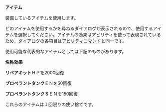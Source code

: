 **アイテム**

装備しているアイテムを使用します。

どのアイテムを使用するかを尋ねるダイアログが表示されるので、使用するアイテムを選択してください。アイテムの効果はアビリティを使って表現されているため、ダイアログの各項目は[アビリティコマンド](アビリティコマンド.md)と同一です。

使用可能な代表的なアイテムとしては下記のものがあります。

**名称効果**

**リペアキット**ＨＰを2000回復

**プロペラントタンク**ＥＮを50回復

**プロペラントタンクＳ**ＥＮを150回復

これらのアイテムは１回限りの使い捨てです。
